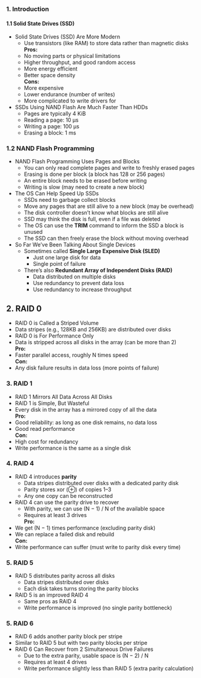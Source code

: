 ### 1. Introduction
#### 1.1 Solid State Drives (SSD)
- Solid State Drives (SSD) Are More Modern
	- Use transistors (like RAM) to store data rather than magnetic disks
	**Pros:**
	- No moving parts or physical limitations  
	- Higher throughput, and good random access  
	- More energy efficient  
	- Better space density  
	**Cons:**
	- More expensive  
	- Lower endurance (number of writes)  
	- More complicated to write drivers for  
- SSDs Using NAND Flash Are Much Faster Than HDDs
	- Pages are typically 4 KiB  
	- Reading a page: 10 μs  
	- Writing a page: 100 μs  
	- Erasing a block: 1 ms  
### 1.2 NAND Flash Programming
- NAND Flash Programming Uses Pages and Blocks
	- You can only read complete pages and write to freshly erased pages  
	- Erasing is done per block (a block has 128 or 256 pages)  
	- An entire block needs to be erased before writing  
	- Writing is slow (may need to create a new block)  
- The OS Can Help Speed Up SSDs
	- SSDs need to garbage collect blocks  
	- Move any pages that are still alive to a new block (may be overhead)  
	- The disk controller doesn’t know what blocks are still alive  
	- SSD may think the disk is full, even if a file was deleted  
	- The OS can use the **TRIM** command to inform the SSD a block is unused  
	- The SSD can then freely erase the block without moving overhead  
- So Far We’ve Been Talking About Single Devices
	- Sometimes called **Single Large Expensive Disk (SLED)**  
	  - Just one large disk for data  
	  - Single point of failure  
	- There’s also **Redundant Array of Independent Disks (RAID)**  
	  - Data distributed on multiple disks  
	  - Use redundancy to prevent data loss  
	  - Use redundancy to increase throughput  
## 2. RAID 0
- RAID 0 is Called a Striped Volume
- Data stripes (e.g., 128KB and 256KB) are distributed over disks  
- RAID 0 is For Performance Only
- Data is stripped across all disks in the array (can be more than 2)  
**Pro:**  
- Faster parallel access, roughly N times speed  
**Con:**  
- Any disk failure results in data loss (more points of failure)  
### 3. RAID 1
- RAID 1 Mirrors All Data Across All Disks
- RAID 1 is Simple, But Wasteful
- Every disk in the array has a mirrored copy of all the data  
**Pro:**  
- Good reliability: as long as one disk remains, no data loss  
- Good read performance  
**Con:**  
- High cost for redundancy  
- Write performance is the same as a single disk  
### 4. RAID 4
-  RAID 4 introduces **parity**
	- Data stripes distributed over disks with a dedicated parity disk  
	- Parity stores xor (⊕) of copies 1–3  
	- Any one copy can be reconstructed  
- RAID 4 can use the parity drive to recover
	- With parity, we can use (N − 1) / N of the available space  
	- Requires at least 3 drives  
**Pro:**  
- We get (N − 1) times performance (excluding parity disk)  
- We can replace a failed disk and rebuild  
**Con:**  
- Write performance can suffer (must write to parity disk every time)  
### 5. RAID 5
- RAID 5 distributes parity across all disks
	- Data stripes distributed over disks  
	- Each disk takes turns storing the parity blocks  
- RAID 5 is an improved RAID 4
	- Same pros as RAID 4  
	- Write performance is improved (no single parity bottleneck)  
### 5. RAID 6
- RAID 6 adds another parity block per stripe
- Similar to RAID 5 but with two parity blocks per stripe  
- RAID 6 Can Recover from 2 Simultaneous Drive Failures
	- Due to the extra parity, usable space is (N − 2) / N  
	- Requires at least 4 drives  
	- Write performance slightly less than RAID 5 (extra parity calculation)  